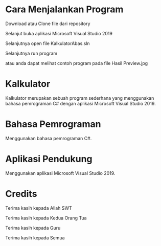 # Cara Menjalankan Program
Download atau Clone file dari repository

Selanjut buka aplikasi Microsoft Visual Studio 2019

Selanjutnya open file KalkulatorAbas.sln

Selanjutnya run program

atau anda dapat melihat contoh program pada file Hasil Preview.jpg

# Kalkulator
Kalkulator merupakan sebuah program sederhana yang menggunakan bahasa pemrograman C# dengan aplikasi Microsoft Visual Studio 2019.

# Bahasa Pemrograman
Menggunakan bahasa pemrograman C#.

# Aplikasi Pendukung
Menggunakan aplikasi Microsoft Visual Studio 2019.

# Credits
Terima kasih kepada Allah SWT

Terima kasih kepada Kedua Orang Tua

Terima kasih kepada Guru

Terima kasih kepada Semua
